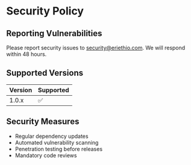 # Security Policy

## Reporting Vulnerabilities
Please report security issues to security@eriethio.com. We will respond within 48 hours.

## Supported Versions
| Version | Supported          |
| ------- | ------------------ |
| 1.0.x   | :white_check_mark: |

## Security Measures
- Regular dependency updates
- Automated vulnerability scanning
- Penetration testing before releases
- Mandatory code reviews 